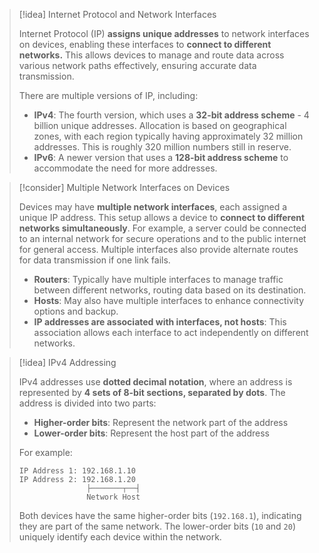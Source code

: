 
> [!idea] Internet Protocol and Network Interfaces
>
> Internet Protocol (IP) **assigns unique addresses** to network interfaces on devices, enabling these interfaces to **connect to different networks.** This allows devices to manage and route data across various network paths effectively, ensuring accurate data transmission.
>
> There are multiple versions of IP, including:
> - **IPv4**: The fourth version, which uses a **32-bit address scheme** - 4 billion unique addresses. Allocation is based on geographical zones, with each region typically having approximately 32 million addresses. This is roughly 320 million numbers still in reserve.
> - **IPv6**: A newer version that uses a **128-bit address scheme** to accommodate the need for more addresses.

> [!consider] Multiple Network Interfaces on Devices
>
> Devices may have **multiple network interfaces**, each assigned a unique IP address. This setup allows a device to **connect to different networks simultaneously**. For example, a server could be connected to an internal network for secure operations and to the public internet for general access. Multiple interfaces also provide alternate routes for data transmission if one link fails.
>
> - **Routers**: Typically have multiple interfaces to manage traffic between different networks, routing data based on its destination.
> - **Hosts**: May also have multiple interfaces to enhance connectivity options and backup.
> - **IP addresses are associated with interfaces, not hosts**: This association allows each interface to act independently on different networks.

> [!idea] IPv4 Addressing
>
> IPv4 addresses use **dotted decimal notation**, where an address is represented by **4 sets of 8-bit sections, separated by dots**. The address is divided into two parts:
>
> - **Higher-order bits**: Represent the network part of the address
> - **Lower-order bits**: Represent the host part of the address
>
> For example:
>
> ```plaintext
> IP Address 1: 192.168.1.10
> IP Address 2: 192.168.1.20
>                ├───────┬──┤
>                Network Host
> ```
>
> Both devices have the same higher-order bits (`192.168.1`), indicating they are part of the same network. The lower-order bits (`10` and `20`) uniquely identify each device within the network.
